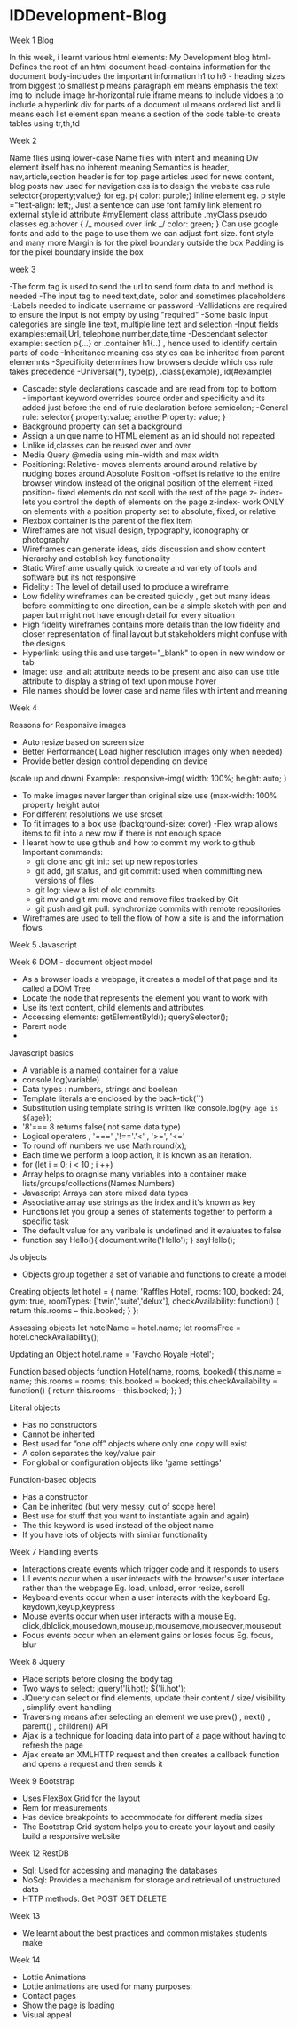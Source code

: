 # IDDevelopment-Blog

Week 1 Blog

In this week, i learnt various html elements:
My Development blog
html-Defines the root of an html document
head-contains information for the document
body-includes the important information
h1 to h6 - heading sizes from biggest to smallest
p means paragraph
em means emphasis the text
img to include image
hr-horizontal rule
iframe means to include vidoes
a to include a hyperlink
div for parts of a document
ul means ordered list and li means each list element
span means a section of the code
table-to create tables using tr,th,td

Week 2

Name flies using lower-case
Name files with intent and meaning
Div element itself has no inherent meaning
Semantics is header, nav,article,section
header is for top page
articles used for news content, blog posts
nav used for navigation
css is to design the website
css rule selector{property;value;} for eg. p{ color: purple;}
inline element eg. p style ="text-align: left;, Just a sentence
can use font family
link element ro external style
id attribute #myElement
class attribute .myClass
pseudo classes eg.a:hover { /_ moused over link _/ color: green; }
Can use google fonts and add to the page to use them
we can adjust font size. font style and many more
Margin is for the pixel boundary outside the box
Padding is for the pixel boundary inside the box

week 3

-The form tag is used to send the url to send form data to and method is needed
-The input tag to need text,date, color and sometimes placeholders
-Labels needed to indicate username or password
-Vallidations are required to ensure the input is not empty by using "required"
-Some basic input categories are single line text, multiple line tezt and selection
-Input fields examples:email,Url, telephone,number,date,time
-Descendant selector example: section p{...} or .container h1{..} , hence used to identify certain parts of code
-Inheritance meaning css styles can be inherited from parent elememnts
-Specificity determines how browsers decide which css rule takes precedence
-Universal(\*), type(p), .class(.example), id(#example)

- Cascade: style declarations cascade and are read from top to bottom
  -!important keyword overrides source order and specificity and its added just before the end of rule declaration before semicolon;
  -General rule:
  selector{
  property:value;
  anotherProperty: value;
  }
- Background property can set a background
- Assign a unique name to HTML element as an id should not repeated
- Unlike id,classes can be reused over and over
- Media Query @media using min-width and max width
- Positioning:
  Relative- moves elements around around relative by nudging boxes around
  Absolute Position -offset is relative to the entire browser window instead of the original position of the element
  Fixed position- fixed elements do not scoll with the rest of the page
  z- index- lets you control the depth of elements on the page
  z-index- work ONLY on elements with a
  position property set to absolute, fixed,
  or relative
- Flexbox container is the parent of the flex item
- Wireframes are not visual design, typography, iconography or photography
- Wireframes can generate ideas, aids discussion and show content hierarchy and establish key functionality
- Static Wireframe usually quick to create and variety of tools and software but its not responsive
- Fidelity : The level of detail used to produce a wireframe
- Low fidelity wireframes can be created quickly , get out many ideas before committing to one direction, can be a simple sketch with pen and paper
  but might not have enough detail for every situation
- High fidelity wireframes contains more details than the low fidelity and closer representation of final layout but stakeholders might confuse with the designs
- Hyperlink: using this <a> and use target="\_blank" to open in new window or tab
- Image: use <img src > and alt attribute needs to be present and also can use title attribute to display a string of text upon mouse hover
- File names should be lower case and name files with intent and meaning

Week 4

Reasons for Responsive images

- Auto resize based on screen size
- Better Performance( Load higher resolution images only when needed)
- Provide better design control depending on device

(scale up and down)
Example:
.responsive-img(
width: 100%;
height: auto;
)

- To make images never larger than original size
  use (max-width: 100% property height auto)
- For different resolutions we use srcset
- To fit images to a box use (background-size: cover)
  -Flex wrap allows items to fit into a new row if there is not enough space
- I learnt how to use github and how to commit my work to github
  Important commands:
  - git clone and git init: set up new repositories
  - git add, git status, and git commit: used when committing new
    versions of files
  - git log: view a list of old commits
  - git mv and git rm: move and remove files tracked by Git
  - git push and git pull: synchronize commits with remote repositories
- Wireframes are used to tell the flow of how a site is and the information flows

Week 5
Javascript

Week 6
DOM - document object model

- As a browser loads a webpage, it creates a model of that page and its called a DOM Tree
- Locate the node that represents the element you want to work with
- Use its text content, child elements and attributes
- Accessing elements: getElementById(); querySelector();
- Parent node
-

Javascript basics

- A variable is a named container for a value
- console.log(variable)
- Data types : numbers, strings and boolean
- Template literals are enclosed by the back-tick(``)
- Substitution using template string is written like console.log(`My age is ${age}`);
- '8'=== 8 returns false( not same data type)
- Logical operaters , '===' ,'!=='.'<' , '>=', '<='
- To round off numbers we use Math.round(x);
- Each time we perform a loop action, it is known as an iteration.
- for (let i = 0; i < 10 ; i ++)
- Array helps to oragnise many variables into a container make lists/groups/collections(Names,Numbers)
- Javascript Arrays can store mixed data types
- Associative array use strings as the index and it's known as key
- Functions let you group a series of statements together to perform a specific task
- The default value for any varibale is undefined and it evaluates to false
- function say Hello(){
  document.write('Hello');
  }
  sayHello();

Js objects

- Objects group together a set of variable and functions to create a model

Creating objects
let hotel = {
name: 'Raffles Hotel',
rooms: 100,
booked: 24,
gym: true,
roomTypes:
['twin','suite','delux'],
checkAvailability: function() {
return this.rooms – this.booked;
}
};

Assessing objects
let hotelName = hotel.name;
let roomsFree = hotel.checkAvailability();

Updating an Object
hotel.name = 'Favcho Royale Hotel';

Function based objects
function Hotel(name, rooms, booked){
this.name = name;
this.rooms = rooms;
this.booked = booked;
this.checkAvailability = function() {
return this.rooms – this.booked;
};
}

Literal objects

- Has no constructors
- Cannot be inherited
- Best used for “one off” objects
  where only one copy will exist
- A colon separates the key/value pair
- For global or configuration objects
  like 'game settings'

Function-based objects

- Has a constructor
- Can be inherited (but very messy, out of
  scope here)
- Best use for stuff that you want to
  instantiate again and again)
- The this keyword is used instead of the
  object name
- If you have lots of objects with similar
  functionality

Week 7
Handling events

- Interactions create events which trigger code and it responds to users
- UI events occur when a user interacts with the browser's user interface rather than the webpage
  Eg. load, unload, error resize, scroll
- Keyboard events occur when a user interacts with the keyboard
  Eg. keydown,keyup,keypress
- Mouse events occur when user interacts with a mouse
  Eg. click,dblclick,mousedown,mouseup,mousemove,mouseover,mouseout
- Focus events occur when an element gains or loses focus
  Eg. focus, blur

Week 8
Jquery

- Place scripts before closing the body tag
- Two ways to select: jquery('li.hot); $('li.hot');
- JQuery can select or find elements, update their content / size/ visibility , simplify event handling
- Traversing means after selecting an element we use prev() , next() , parent() , children()
  API
- Ajax is a technique for loading data into part of a page without having to refresh the page
- Ajax create an XMLHTTP request and then creates a callback function and opens a request and then sends it

Week 9
Bootstrap

- Uses FlexBox Grid for the layout
- Rem for measurements
- Has device breakpoints to accommodate for different media sizes
- The Bootstrap Grid system helps you to create your layout and
  easily build a responsive website

Week 12
RestDB

- Sql: Used for accessing and managing the databases
- NoSql: Provides a mechanism for storage and retrieval of unstructured data
- HTTP methods:
  Get
  POST
  GET
  DELETE

Week 13

- We learnt about the best practices and common mistakes students make

Week 14

- Lottie Animations
- Lottie animations are used for many purposes:
- Contact pages
- Show the page is loading
- Visual appeal
